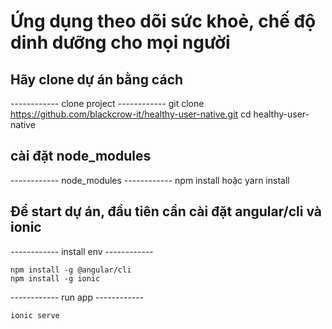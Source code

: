 # Ứng dụng theo dõi sức khoẻ, chế độ dinh dưỡng cho mọi người

## Hãy clone dự án bằng cách
------------ clone project   ------------
	git clone https://github.com/blackcrow-it/healthy-user-native.git
	cd healthy-user-native
## cài đặt node_modules
------------ node_modules   ------------
	npm install hoặc yarn install

## Để start dự án, đầu tiên cần cài đặt angular/cli và ionic
------------ install env   ------------

	npm install -g @angular/cli
    npm install -g ionic

------------ run app   ------------

	ionic serve
